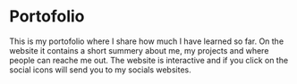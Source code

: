  <h1>Portofolio</h1>
 
 This is my portofolio where I share how much I have learned so far. On the website it contains a short summery about me, my projects and where people can reache me out.
 The website is interactive and if you click on the social icons will send you to my socials websites.
